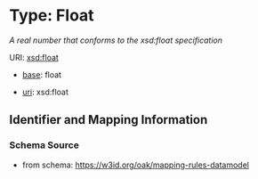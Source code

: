 # Type: Float


_A real number that conforms to the xsd:float specification_


URI: [xsd:float](http://www.w3.org/2001/XMLSchema#float)

* [base](https://w3id.org/linkml/base): float

* [uri](https://w3id.org/linkml/uri): xsd:float









## Identifier and Mapping Information







### Schema Source


* from schema: https://w3id.org/oak/mapping-rules-datamodel



